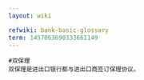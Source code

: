 ```yaml
---
layout: wiki

refwiki: bank-basic-glossary
term: 1457063690333661149
---
```


```
#双保理 
双保理是进出口银行都与进出口商签订保理协议。

```